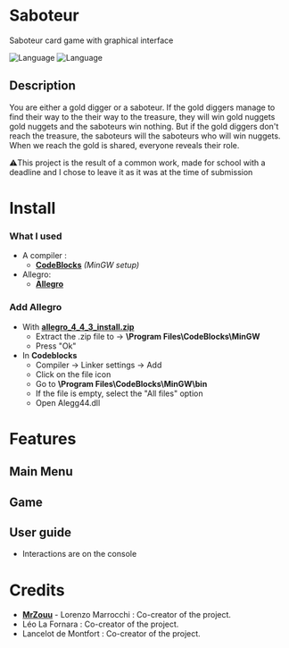 # Saboteur
Saboteur card game with graphical interface

![Language](https://img.shields.io/badge/Language-C-b0b0b0)
![Language](https://img.shields.io/badge/Allegro-02A9FF?style=logo=Allegro&logoColor=white)

##  Description
You are either a gold digger or a saboteur. If the gold diggers manage to find their way to the
their way to the treasure, they will win gold nuggets
gold nuggets and the saboteurs win nothing. But if the
gold diggers don't reach the treasure, the saboteurs will
the saboteurs who will win nuggets. When we reach
the gold is shared, everyone reveals their role.

⚠️This project is the result of a common work, made for school with a deadline and I chose to leave it as it was at the time of submission

# Install
### What I used
* A compiler :
    * **[CodeBlocks](http://www.codeblocks.org/downloads/binaries/)** *(MinGW setup)*
* Allegro:
    * **[Allegro](https://drive.google.com/file/d/1r5xGFCGZvfuyLDCGQxyXhVgcXtYhnA3K/view)**
### Add Allegro
* With **[allegro_4_4_3_install.zip](https://drive.google.com/file/d/1r5xGFCGZvfuyLDCGQxyXhVgcXtYhnA3K/view)**
  * Extract the .zip file to -> **\Program Files\CodeBlocks\MinGW**
  * Press "Ok"
* In **Codeblocks**
  * Compiler -> Linker settings -> Add
  * Click on the file icon
  * Go to **\Program Files\CodeBlocks\MinGW\bin**
  * If the file is empty, select the "All files" option
  * Open Alegg44.dll

# Features
## Main Menu

## Game

##  User guide
* Interactions are on the console
  

#  Credits
* [**MrZouu**](https://github.com/MrZouu) - Lorenzo Marrocchi : Co-creator of the project.
* Léo La Fornara : Co-creator of the project.
* Lancelot de Montfort : Co-creator of the project.

